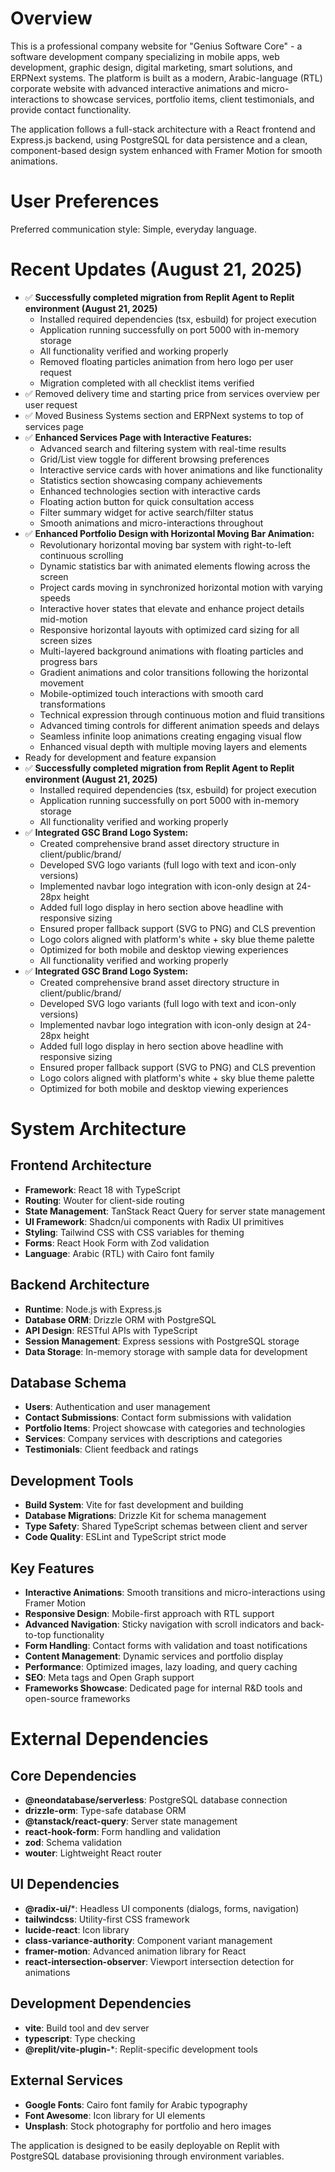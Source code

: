 # Overview

This is a professional company website for "Genius Software Core" - a software development company specializing in mobile apps, web development, graphic design, digital marketing, smart solutions, and ERPNext systems. The platform is built as a modern, Arabic-language (RTL) corporate website with advanced interactive animations and micro-interactions to showcase services, portfolio items, client testimonials, and provide contact functionality.

The application follows a full-stack architecture with a React frontend and Express.js backend, using PostgreSQL for data persistence and a clean, component-based design system enhanced with Framer Motion for smooth animations.

# User Preferences

Preferred communication style: Simple, everyday language.

# Recent Updates (August 21, 2025)
- ✅ **Successfully completed migration from Replit Agent to Replit environment (August 21, 2025)**
  - Installed required dependencies (tsx, esbuild) for project execution
  - Application running successfully on port 5000 with in-memory storage
  - All functionality verified and working properly
  - Removed floating particles animation from hero logo per user request
  - Migration completed with all checklist items verified
- ✅ Removed delivery time and starting price from services overview per user request
- ✅ Moved Business Systems section and ERPNext systems to top of services page
- ✅ **Enhanced Services Page with Interactive Features:**
  - Advanced search and filtering system with real-time results
  - Grid/List view toggle for different browsing preferences
  - Interactive service cards with hover animations and like functionality
  - Statistics section showcasing company achievements
  - Enhanced technologies section with interactive cards
  - Floating action button for quick consultation access
  - Filter summary widget for active search/filter status
  - Smooth animations and micro-interactions throughout
- ✅ **Enhanced Portfolio Design with Horizontal Moving Bar Animation:**
  - Revolutionary horizontal moving bar system with right-to-left continuous scrolling
  - Dynamic statistics bar with animated elements flowing across the screen
  - Project cards moving in synchronized horizontal motion with varying speeds
  - Interactive hover states that elevate and enhance project details mid-motion
  - Responsive horizontal layouts with optimized card sizing for all screen sizes
  - Multi-layered background animations with floating particles and progress bars
  - Gradient animations and color transitions following the horizontal movement
  - Mobile-optimized touch interactions with smooth card transformations
  - Technical expression through continuous motion and fluid transitions
  - Advanced timing controls for different animation speeds and delays
  - Seamless infinite loop animations creating engaging visual flow
  - Enhanced visual depth with multiple moving layers and elements
- Ready for development and feature expansion
- ✅ **Successfully completed migration from Replit Agent to Replit environment (August 21, 2025)**
  - Installed required dependencies (tsx, esbuild) for project execution
  - Application running successfully on port 5000 with in-memory storage
  - All functionality verified and working properly
- ✅ **Integrated GSC Brand Logo System:**
  - Created comprehensive brand asset directory structure in client/public/brand/
  - Developed SVG logo variants (full logo with text and icon-only versions)
  - Implemented navbar logo integration with icon-only design at 24-28px height
  - Added full logo display in hero section above headline with responsive sizing
  - Ensured proper fallback support (SVG to PNG) and CLS prevention
  - Logo colors aligned with platform's white + sky blue theme palette
  - Optimized for both mobile and desktop viewing experiences
  - All functionality verified and working properly
- ✅ **Integrated GSC Brand Logo System:**
  - Created comprehensive brand asset directory structure in client/public/brand/
  - Developed SVG logo variants (full logo with text and icon-only versions)
  - Implemented navbar logo integration with icon-only design at 24-28px height
  - Added full logo display in hero section above headline with responsive sizing
  - Ensured proper fallback support (SVG to PNG) and CLS prevention
  - Logo colors aligned with platform's white + sky blue theme palette
  - Optimized for both mobile and desktop viewing experiences

# System Architecture

## Frontend Architecture
- **Framework**: React 18 with TypeScript
- **Routing**: Wouter for client-side routing
- **State Management**: TanStack React Query for server state management
- **UI Framework**: Shadcn/ui components with Radix UI primitives
- **Styling**: Tailwind CSS with CSS variables for theming
- **Forms**: React Hook Form with Zod validation
- **Language**: Arabic (RTL) with Cairo font family

## Backend Architecture
- **Runtime**: Node.js with Express.js
- **Database ORM**: Drizzle ORM with PostgreSQL
- **API Design**: RESTful APIs with TypeScript
- **Session Management**: Express sessions with PostgreSQL storage
- **Data Storage**: In-memory storage with sample data for development

## Database Schema
- **Users**: Authentication and user management
- **Contact Submissions**: Contact form submissions with validation
- **Portfolio Items**: Project showcase with categories and technologies
- **Services**: Company services with descriptions and categories
- **Testimonials**: Client feedback and ratings

## Development Tools
- **Build System**: Vite for fast development and building
- **Database Migrations**: Drizzle Kit for schema management
- **Type Safety**: Shared TypeScript schemas between client and server
- **Code Quality**: ESLint and TypeScript strict mode

## Key Features
- **Interactive Animations**: Smooth transitions and micro-interactions using Framer Motion
- **Responsive Design**: Mobile-first approach with RTL support
- **Advanced Navigation**: Sticky navigation with scroll indicators and back-to-top functionality
- **Form Handling**: Contact forms with validation and toast notifications
- **Content Management**: Dynamic services and portfolio display
- **Performance**: Optimized images, lazy loading, and query caching
- **SEO**: Meta tags and Open Graph support
- **Frameworks Showcase**: Dedicated page for internal R&D tools and open-source frameworks

# External Dependencies

## Core Dependencies
- **@neondatabase/serverless**: PostgreSQL database connection
- **drizzle-orm**: Type-safe database ORM
- **@tanstack/react-query**: Server state management
- **react-hook-form**: Form handling and validation
- **zod**: Schema validation
- **wouter**: Lightweight React router

## UI Dependencies
- **@radix-ui/***: Headless UI components (dialogs, forms, navigation)
- **tailwindcss**: Utility-first CSS framework
- **lucide-react**: Icon library
- **class-variance-authority**: Component variant management
- **framer-motion**: Advanced animation library for React
- **react-intersection-observer**: Viewport intersection detection for animations

## Development Dependencies
- **vite**: Build tool and dev server
- **typescript**: Type checking
- **@replit/vite-plugin-***: Replit-specific development tools

## External Services
- **Google Fonts**: Cairo font family for Arabic typography
- **Font Awesome**: Icon library for UI elements
- **Unsplash**: Stock photography for portfolio and hero images

The application is designed to be easily deployable on Replit with PostgreSQL database provisioning through environment variables.